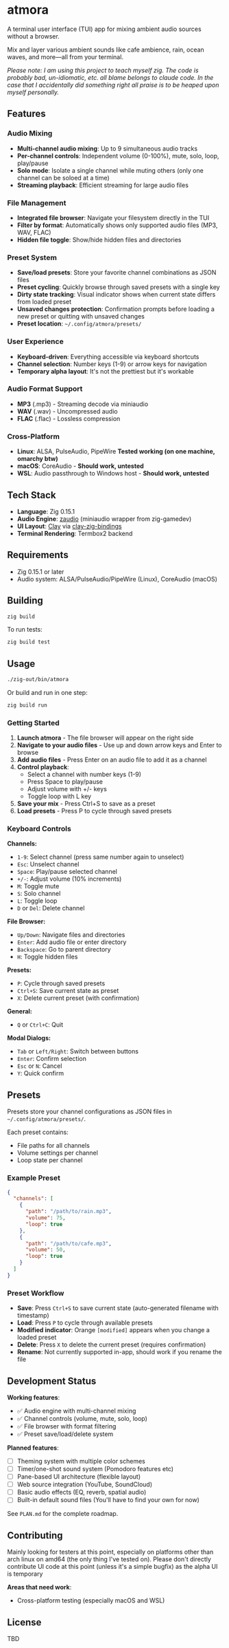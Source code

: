 # atmora

A terminal user interface (TUI) app for mixing ambient audio sources without a browser.

Mix and layer various ambient sounds like cafe ambience, rain, ocean waves, and more—all from your terminal.

*Please note: I am using this project to teach myself zig. The code is probably bad, un-idiomatic, etc. all blame belongs to claude code. In the case that I accidentally did something right all praise is to be heaped upon myself personally.*

## Features

### Audio Mixing
- **Multi-channel audio mixing**: Up to 9 simultaneous audio tracks
- **Per-channel controls**: Independent volume (0-100%), mute, solo, loop, play/pause
- **Solo mode**: Isolate a single channel while muting others (only one channel can be soloed at a time)
- **Streaming playback**: Efficient streaming for large audio files

### File Management
- **Integrated file browser**: Navigate your filesystem directly in the TUI
- **Filter by format**: Automatically shows only supported audio files (MP3, WAV, FLAC)
- **Hidden file toggle**: Show/hide hidden files and directories

### Preset System
- **Save/load presets**: Store your favorite channel combinations as JSON files
- **Preset cycling**: Quickly browse through saved presets with a single key
- **Dirty state tracking**: Visual indicator shows when current state differs from loaded preset
- **Unsaved changes protection**: Confirmation prompts before loading a new preset or quitting with unsaved changes
- **Preset location**: `~/.config/atmora/presets/`

### User Experience
- **Keyboard-driven**: Everything accessible via keyboard shortcuts
- **Channel selection**: Number keys (1-9) or arrow keys for navigation
- **Temporary alpha layout**: It's not the prettiest but it's workable

### Audio Format Support
- **MP3** (.mp3) - Streaming decode via miniaudio
- **WAV** (.wav) - Uncompressed audio
- **FLAC** (.flac) - Lossless compression

### Cross-Platform
- **Linux**: ALSA, PulseAudio, PipeWire **Tested working (on one machine, omarchy btw)**
- **macOS**: CoreAudio - **Should work, untested**
- **WSL**: Audio passthrough to Windows host - **Should work, untested**

## Tech Stack

- **Language**: Zig 0.15.1
- **Audio Engine**: [zaudio](https://github.com/zig-gamedev/zig-gamedev) (miniaudio wrapper from zig-gamedev)
- **UI Layout**: [Clay](https://github.com/nicbarker/clay) via [clay-zig-bindings](https://github.com/johan0A/clay-zig-bindings)
- **Terminal Rendering**: Termbox2 backend

## Requirements

- Zig 0.15.1 or later
- Audio system: ALSA/PulseAudio/PipeWire (Linux), CoreAudio (macOS)

## Building

```bash
zig build
```

To run tests:
```bash
zig build test
```

## Usage

```bash
./zig-out/bin/atmora
```

Or build and run in one step:
```bash
zig build run
```

### Getting Started

1. **Launch atmora** - The file browser will appear on the right side
2. **Navigate to your audio files** - Use up and down arrow keys and Enter to browse
3. **Add audio files** - Press Enter on an audio file to add it as a channel
4. **Control playback**:
   - Select a channel with number keys (1-9)
   - Press Space to play/pause
   - Adjust volume with +/- keys
   - Toggle loop with L key
5. **Save your mix** - Press Ctrl+S to save as a preset
6. **Load presets** - Press P to cycle through saved presets

### Keyboard Controls

**Channels:**

- `1-9`: Select channel (press same number again to unselect)
- `Esc`: Unselect channel
- `Space`: Play/pause selected channel
- `+/-`: Adjust volume (10% increments)
- `M`: Toggle mute
- `S`: Solo channel
- `L`: Toggle loop
- `D` or `Del`: Delete channel

**File Browser:**

- `Up/Down`: Navigate files and directories
- `Enter`: Add audio file or enter directory
- `Backspace`: Go to parent directory
- `H`: Toggle hidden files

**Presets:**
- `P`: Cycle through saved presets
- `Ctrl+S`: Save current state as preset
- `X`: Delete current preset (with confirmation)

**General:**
- `Q` or `Ctrl+C`: Quit

**Modal Dialogs:**

- `Tab` or `Left/Right`: Switch between buttons
- `Enter`: Confirm selection
- `Esc` or `N`: Cancel
- `Y`: Quick confirm

## Presets

Presets store your channel configurations as JSON files in `~/.config/atmora/presets/`.

Each preset contains:
- File paths for all channels
- Volume settings per channel
- Loop state per channel

### Example Preset

```json
{
  "channels": [
    {
      "path": "/path/to/rain.mp3",
      "volume": 75,
      "loop": true
    },
    {
      "path": "/path/to/cafe.mp3",
      "volume": 50,
      "loop": true
    }
  ]
}
```

### Preset Workflow

- **Save**: Press `Ctrl+S` to save current state (auto-generated filename with timestamp)
- **Load**: Press `P` to cycle through available presets
- **Modified indicator**: Orange `[modified]` appears when you change a loaded preset
- **Delete**: Press `X` to delete the current preset (requires confirmation)
- **Rename**: Not currently supported in-app, should work if you rename the file

## Development Status

**Working features**:

- ✅ Audio engine with multi-channel mixing
- ✅ Channel controls (volume, mute, solo, loop)
- ✅ File browser with format filtering
- ✅ Preset save/load/delete system

**Planned features**:
- [ ] Theming system with multiple color schemes
- [ ] Timer/one-shot sound system (Pomodoro features etc)
- [ ] Pane-based UI architecture (flexible layout)
- [ ] Web source integration (YouTube, SoundCloud)
- [ ] Basic audio effects (EQ, reverb, spatial audio)
- [ ] Built-in default sound files (You'll have to find your own for now)

See `PLAN.md` for the complete roadmap.

## Contributing

Mainly looking for testers at this point, especially on platforms other than arch linux on amd64 (the only thing I've tested on). Please don't directly contribute UI code at this point (unless it's a simple bugfix) as the alpha UI is temporary 

**Areas that need work**:

- Cross-platform testing (especially macOS and WSL)

## License

TBD
